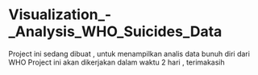 # Visualization_-_Analysis_WHO_Suicides_Data
Project ini sedang dibuat , untuk menampilkan analis data bunuh diri dari WHO
Project ini akan dikerjakan dalam waktu 2 hari , terimakasih
